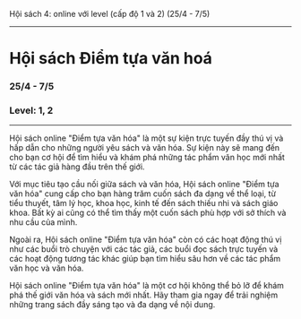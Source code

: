 Hội sách 4: online với level (cấp độ 1 và 2) (25/4 - 7/5)
_____

# Hội sách Điểm tựa văn hoá
### 25/4 - 7/5
### Level: 1, 2
_____

Hội sách online "Điểm tựa văn hóa" là một sự kiện trực tuyến đầy thú vị và hấp dẫn cho những người yêu sách và văn hóa. Sự kiện này sẽ mang đến cho bạn cơ hội để tìm hiểu và khám phá những tác phẩm văn học mới nhất từ các tác giả hàng đầu trên thế giới.

Với mục tiêu tạo cầu nối giữa sách và văn hóa, Hội sách online "Điểm tựa văn hóa" cung cấp cho bạn hàng trăm cuốn sách đa dạng về thể loại, từ tiểu thuyết, tâm lý học, khoa học, kinh tế đến sách thiếu nhi và sách giáo khoa. Bất kỳ ai cũng có thể tìm thấy một cuốn sách phù hợp với sở thích và nhu cầu của mình.

Ngoài ra, Hội sách online "Điểm tựa văn hóa" còn có các hoạt động thú vị như các buổi trò chuyện với các tác giả, các buổi đọc sách trực tuyến và các hoạt động tương tác khác giúp bạn tìm hiểu sâu hơn về các tác phẩm văn học và văn hóa.

Hội sách online "Điểm tựa văn hóa" là một cơ hội không thể bỏ lỡ để khám phá thế giới văn hóa và sách mới nhất. Hãy tham gia ngay để trải nghiệm những trang sách đầy sáng tạo và đa dạng về nội dung.